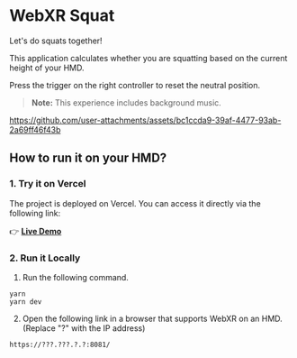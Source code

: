 # WebXR Squat
Let's do squats together!

This application calculates whether you are squatting based on the current height of your HMD.

Press the trigger on the right controller to reset the neutral position.

> **Note:** This experience includes background music.

https://github.com/user-attachments/assets/bc1ccda9-39af-4477-93ab-2a69ff46f43b

## How to run it on your HMD?
### 1. Try it on Vercel  
The project is deployed on Vercel. You can access it directly via the following link:  

👉 **[Live Demo](https://webxr-squat.vercel.app/)**  

### 2. Run it Locally  
1. Run the following command.

```
yarn
yarn dev
```

2.  Open the following link in a browser that supports WebXR on an HMD.(Replace "?" with the IP address)

`https://???.???.?.?:8081/`
